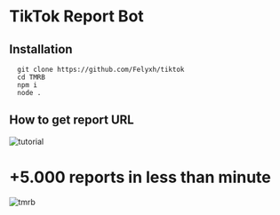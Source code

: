 

# TikTok Report Bot

## Installation
```
  git clone https://github.com/Felyxh/tiktok
  cd TMRB
  npm i
  node .
```

## How to get report URL
![tutorial](https://cdn.discordapp.com/attachments/984547587904372806/1034532886369542277/tutorial_2.gif)

# +5.000 reports in less than minute
![tmrb](https://cdn.discordapp.com/attachments/984931450723926066/1027562704006815745/unknown.png)
